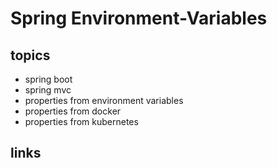 # Spring Environment-Variables

## topics
* spring boot
* spring mvc
* properties from environment variables
* properties from docker
* properties from kubernetes

## links
